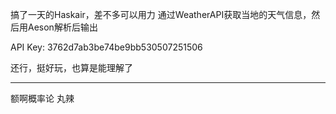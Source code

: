 搞了一天的Haskair，差不多可以用力
通过WeatherAPI获取当地的天气信息，然后用Aeson解析后输出

API Key: 3762d7ab3be74be9bb530507251506

还行，挺好玩，也算是能理解了

---

额啊概率论
丸辣
